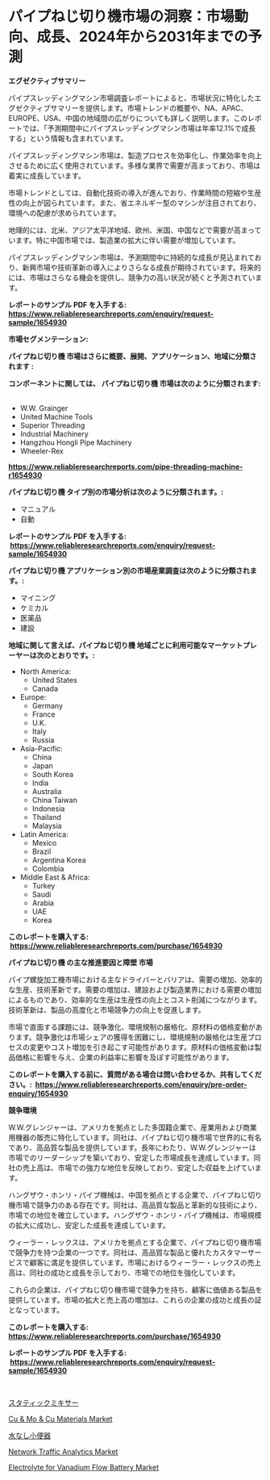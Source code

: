 <p><h1>パイプねじ切り機市場の洞察：市場動向、成長、2024年から2031年までの予測</h1></p><p><strong>エグゼクティブサマリー</strong></p>
<p><p>パイプスレッディングマシン市場調査レポートによると、市場状況に特化したエグゼクティブサマリーを提供します。市場トレンドの概要や、NA、APAC、EUROPE、USA、中国の地域間の広がりについても詳しく説明します。このレポートでは、「予測期間中にパイプスレッディングマシン市場は年率12.1%で成長する」という情報も含まれています。</p><p>パイプスレッディングマシン市場は、製造プロセスを効率化し、作業効率を向上させるために広く使用されています。多様な業界で需要が高まっており、市場は着実に成長しています。</p><p>市場トレンドとしては、自動化技術の導入が進んでおり、作業時間の短縮や生産性の向上が図られています。また、省エネルギー型のマシンが注目されており、環境への配慮が求められています。</p><p>地理的には、北米、アジア太平洋地域、欧州、米国、中国などで需要が高まっています。特に中国市場では、製造業の拡大に伴い需要が増加しています。</p><p>パイプスレッディングマシン市場は、予測期間中に持続的な成長が見込まれており、新興市場や技術革新の導入によりさらなる成長が期待されています。将来的には、市場はさらなる機会を提供し、競争力の高い状況が続くと予測されています。</p></p>
<p><strong>レポートのサンプル PDF を入手する: <a href="https://www.reliableresearchreports.com/enquiry/request-sample/1654930">https://www.reliableresearchreports.com/enquiry/request-sample/1654930</a></strong></p>
<p><strong>市場セグメンテーション:</strong></p>
<p><strong> パイプねじ切り機 市場はさらに概要、展開、アプリケーション、地域に分類されます :</strong></p>
<p><strong>コンポーネントに関しては、 パイプねじ切り機 市場は次のように分類されます: &nbsp;</strong></p>
<p><ul><li>W.W. Grainger</li><li>United Machine Tools</li><li>Superior Threading</li><li>Industrial Machinery</li><li>Hangzhou Hongli Pipe Machinery</li><li>Wheeler-Rex</li></ul></p>
<p><strong><a href="https://www.reliableresearchreports.com/pipe-threading-machine-r1654930">https://www.reliableresearchreports.com/pipe-threading-machine-r1654930</a></strong></p>
<p><strong> パイプねじ切り機 タイプ別の市場分析は次のように分類されます。:</strong></p>
<p><ul><li>マニュアル</li><li>自動</li></ul></p>
<p><strong>レポートのサンプル PDF を入手する: &nbsp;<a href="https://www.reliableresearchreports.com/enquiry/request-sample/1654930">https://www.reliableresearchreports.com/enquiry/request-sample/1654930</a></strong></p>
<p><strong> パイプねじ切り機 アプリケーション別の市場産業調査は次のように分類されます。:</strong></p>
<p><ul><li>マイニング</li><li>ケミカル</li><li>医薬品</li><li>建設</li></ul></p>
<p><strong>地域に関して言えば、パイプねじ切り機 地域ごとに利用可能なマーケットプレーヤーは次のとおりです。:</strong></p>
<p><ul>
    <li>
        North America:
        <ul>
            <li>United States</li>
            <li>Canada</li>
        </ul>
    </li>
    <li>
        Europe:
        <ul>
            <li>Germany</li>
            <li>France</li>
            <li>U.K.</li>
            <li>Italy</li>
            <li>Russia</li>
        </ul>
    </li>
    <li>
        Asia-Pacific:
        <ul>
            <li>China</li>
            <li>Japan</li>
            <li>South Korea</li>
            <li>India</li>
            <li>Australia</li>
            <li>China Taiwan</li>
            <li>Indonesia</li>
            <li>Thailand</li>
            <li>Malaysia</li>
        </ul>
    </li>
    <li>
        Latin America:
        <ul>
            <li>Mexico</li>
            <li>Brazil</li>
            <li>Argentina Korea</li>
            <li>Colombia</li>
        </ul>
    </li>
    <li>
        Middle East & Africa:
        <ul>
            <li>Turkey</li>
            <li>Saudi</li>
            <li>Arabia</li>
            <li>UAE</li>
            <li>Korea</li>
        </ul>
    </li>
    </ul></p>
<p><strong>このレポートを購入する: &nbsp;<a href="https://www.reliableresearchreports.com/purchase/1654930">https://www.reliableresearchreports.com/purchase/1654930</a></strong></p>
<p><strong>パイプねじ切り機 の主な推進要因と障壁 市場</strong></p>
<p><p>パイプ螺旋加工機市場における主なドライバーとバリアは、需要の増加、効率的な生産、技術革新です。需要の増加は、建設および製造業界における需要の増加によるものであり、効率的な生産は生産性の向上とコスト削減につながります。技術革新は、製品の高度化と市場競争力の向上を促進します。</p><p>市場で直面する課題には、競争激化、環境規制の厳格化、原材料の価格変動があります。競争激化は市場シェアの獲得を困難にし、環境規制の厳格化は生産プロセスの変更やコスト増加を引き起こす可能性があります。原材料の価格変動は製品価格に影響を与え、企業の利益率に影響を及ぼす可能性があります。</p></p>
<p><strong>このレポートを購入する前に、質問がある場合は問い合わせるか、共有してください。:&nbsp; <a href="https://www.reliableresearchreports.com/enquiry/pre-order-enquiry/1654930">https://www.reliableresearchreports.com/enquiry/pre-order-enquiry/1654930</a></strong></p>
<p><strong>競争環境</strong></p>
<p><p>W.W.グレンジャーは、アメリカを拠点とした多国籍企業で、産業用および商業用機器の販売に特化しています。同社は、パイプねじ切り機市場で世界的に有名であり、高品質な製品を提供しています。長年にわたり、W.W.グレンジャーは市場でのリーダーシップを築いており、安定した市場成長を達成しています。同社の売上高は、市場での強力な地位を反映しており、安定した収益を上げています。</p><p>ハングザウ・ホンリ・パイプ機械は、中国を拠点とする企業で、パイプねじ切り機市場で競争力のある存在です。同社は、高品質な製品と革新的な技術により、市場での地位を確立しています。ハングザウ・ホンリ・パイプ機械は、市場規模の拡大に成功し、安定した成長を達成しています。</p><p>ウィーラー・レックスは、アメリカを拠点とする企業で、パイプねじ切り機市場で競争力を持つ企業の一つです。同社は、高品質な製品と優れたカスタマーサービスで顧客に満足を提供しています。市場におけるウィーラー・レックスの売上高は、同社の成功と成長を示しており、市場での地位を強化しています。</p><p>これらの企業は、パイプねじ切り機市場で競争力を持ち、顧客に価値ある製品を提供しています。市場の拡大と売上高の増加は、これらの企業の成功と成長の証となっています。</p></p>
<p><strong>このレポートを購入する: &nbsp; <a href="https://www.reliableresearchreports.com/purchase/1654930">https://www.reliableresearchreports.com/purchase/1654930</a></strong></p>
<p><strong>レポートのサンプル PDF を入手する: &nbsp;<a href="https://www.reliableresearchreports.com/enquiry/request-sample/1654930">https://www.reliableresearchreports.com/enquiry/request-sample/1654930</a></strong><strong></strong></p>
<p>&nbsp;</p>
<p><p><a href="https://github.com/schmahlson/Market-Research-Report-List-1/blob/main/174959775798.md">スタティックミキサー</a></p><p><a href="https://www.linkedin.com/pulse/cu-amp-mo-materials-market-research-report-unlocks-analysis-vu8if?trackingId=aZ7HJe6nUhkJaqgd3ah%2Fig%3D%3D">Cu & Mo & Cu Materials Market</a></p><p><a href="https://github.com/TerrellConn/Market-Research-Report-List-1/blob/main/336190675799.md">水なし小便器</a></p><p><a href="https://github.com/arionmp/Market-Research-Report-List-3/blob/main/network-traffic-analytics-market.md">Network Traffic Analytics Market</a></p><p><a href="https://www.linkedin.com/pulse/electrolyte-vanadium-flow-battery-market-size-share-global-vlu5f?trackingId=tLXQFyZ1mJ9lsbUgpPTF%2Bg%3D%3D">Electrolyte for Vanadium Flow Battery Market</a></p></p>